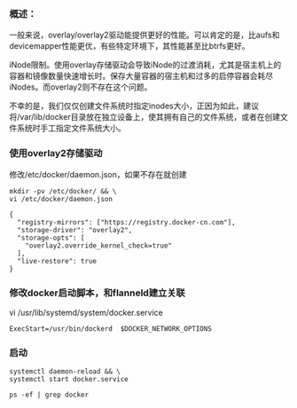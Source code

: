 ### 概述：

一般来说，overlay/overlay2驱动能提供更好的性能。可以肯定的是，比aufs和devicemapper性能更优，有些特定环境下，其性能甚至比btrfs更好。

iNode限制。使用overlay存储驱动会导致iNode的过渡消耗，尤其是宿主机上的容器和镜像数量快速增长时。保存大量容器的宿主机和过多的启停容器会耗尽iNodes。而overlay2则不存在这个问题。

不幸的是，我们仅仅创建文件系统时指定inodes大小，正因为如此，建议将/var/lib/docker目录放在独立设备上，使其拥有自己的文件系统，或者在创建文件系统时手工指定文件系统大小。


### 使用overlay2存储驱动

修改/etc/docker/daemon.json，如果不存在就创建

```
mkdir -pv /etc/docker/ && \
vi /etc/docker/daemon.json

{
  "registry-mirrors": ["https://registry.docker-cn.com"],
  "storage-driver": "overlay2",
  "storage-opts": [
    "overlay2.override_kernel_check=true"
  ],
  "live-restore": true
}
```


### 修改docker启动脚本，和flanneld建立关联

vi /usr/lib/systemd/system/docker.service
```
ExecStart=/usr/bin/dockerd  $DOCKER_NETWORK_OPTIONS
```

### 启动
```.env
systemctl daemon-reload && \
systemctl start docker.service

ps -ef | grep docker
```